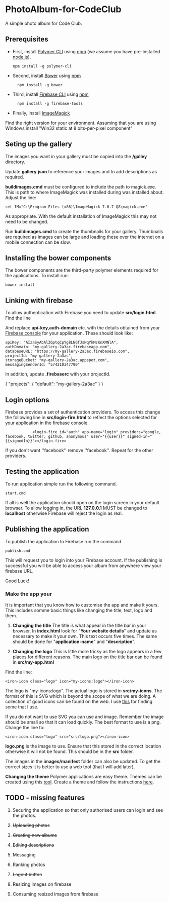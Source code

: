 # PhotoAlbum-for-CodeClub
A simple photo album for Code Club.

## Prerequisites

* First, install [Polymer CLI](https://github.com/Polymer/polymer-cli) using
[npm](https://www.npmjs.com) (we assume you have pre-installed [node.js](https://nodejs.org)).

      npm install -g polymer-cli

* Second, install [Bower](https://bower.io/) using [npm](https://www.npmjs.com)

        npm install -g bower


* Third, install [Firebase CLI](https://github.com/firebase/firebase-tools) using [npm](https://www.npmjs.com)

        npm install -g firebase-tools


* Finally, install [ImageMagick](https://www.imagemagick.org/script/download.php)

Find the right version for your environment. Assuming that you are using Windows install "Win32 static at 8 bits-per-pixel component"

## Seting up the gallery
The images you want in your gallery must be copied into the **/galley** directory.

Update **gallery.json** to reference your images and to add descriptions as required.

**buildimages.cmd** must be configured to include the path to magick.exe. This is path to where ImageMagick was installed during was installed about. Adjust the line:

    set IM="C:\Program Files (x86)\ImageMagick-7.0.7-Q8\magick.exe"
 
As appropriate. With the default installation of ImageMagick this may not need to be changed.

Run **buildimages.cmd** to create the thumbnails for your gallery. Thumbnails are required as images can be large and loading these over the internet on a mobile connection can be slow.

## Installing the bower components
The bower components are the third-party polymer elements required for the applications. To install run:

    bower install

## Linking with firebase
To allow authentication with Firebase you need to update **src/login.html**. Find the line
        <firebase-app name="login" api-key="AIzaSyAbAlZGptqCpYg8LNGTJsNqYkMzKnXMNlA" auth-domain="my-gallery-2a3ac.firebaseapp.com"
            database-url="https://my-gallery-2a3ac.firebaseio.com" project-id="my-gallery-2a3ac" storage-bucket="my-gallery-2a3ac.appspot.com"
            messaging-sender-id="574210347790"></firebase-app>

And replace **api-key**,**auth-domain** etc. with the details obtained from your [Firebase console](https://console.firebase.google.com) for your application. These should look like:

    apiKey: "AIzaSyAbAlZGptqCpYg8LNGTJsNqYkMzKnXMNlA",
    authDomain: "my-gallery-2a3ac.firebaseapp.com",
    databaseURL: "https://my-gallery-2a3ac.firebaseio.com",
    projectId: "my-gallery-2a3ac",
    storageBucket: "my-gallery-2a3ac.appspot.com",
    messagingSenderId: "574210347790"


In addition, update **.firebaserc** with your projectId.

{
  "projects": {
    "default": "my-gallery-2a3ac"
  }
}


## Login options
Firebase provides a set of authentication providers. To access this change the following line in **src/login-fire.html** to reflect the options selected for your application in the firebase console.

                <login-fire id="auth" app-name="login" providers="google, facebook, twitter, github, anonymous" user="{{user}}" signed-in="{{signedIn}}"></login-fire>

If you don't want ''facebook'' remove ''facebook''. Repeat for the other providers.

## Testing the application
To run application simple run the following command.

    start.cmd

If all is well the application should open on the login screen in your default browser. To allow logging in, the URL **127.0.0.1** MUST be changed to **localhost** otherwise Firebase will reject the login as real.

## Publishing the application

To publish the application to Firebase run the command

    publish.cmd

This will request you to login into your Firebase account. If the publishing is successful you will be able to access your album from anywhere view your firebase URL.

Good Luck!

### Make the app your
It is important that you know how to customise the app and make it yours. This includes somme basic things like changing the title, text, logo and them.

1. **Changing the title**
The title is what appear in the title bar in your browser. 
In **index.html** look for "**Your website details**" and update as necessary to make it your own. This text occurs five times. The same should be done for "**application-name**" and "**description**".

2. **Changing the logo**
This is little more tricky as the logo appears in a few places for different reasons. The main logo on the title bar can be found in **src/my-app.html**

Find the line:

    <iron-icon class="logo" icon="my-icons:logo"></iron-icon>

The logo is "my-icons:logo". The actual logo is stored in **src/my-icons**. The format of this is SVG which is beyond the scope of what we are doing. A collection of good icons can be found on the web. I use [this](https://material.io/icons/) for finding some that I use.

If you do not want to use SVG you can use and image. Remember the image should be small so that it can load quickly. The best format to use is a png. Change the line to: 

    <iron-icon class="logo" src="src/logo.png"></iron-icon>

**logo.png** is the image to use. Ensure that this stored in the correct location otherwise it will not be found. This should be in the **src** folder.

The images in the **images/manifest** folder can also be updated. To get the correct sizes it is better to use a web tool (that I will add later).

**Changing the theme**
Polymer applications are easy theme. Themes can be created using this [tool](https://polymerthemes.com/custom-style/). Create a theme and follow the instructions [here](https://polymerthemes.com/help/).


## TODO - missing features
1. Securing the application so that only authorised users can login and see the photos.

2. ~~Uploading photos~~

3. ~~Creating new albums~~

4. ~~Editing descriptions~~

5. Messaging

6. Ranking photos 

7. ~~Logout button~~

8. Resizing images on firebase

9. Consuming resized images from firebase